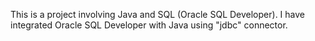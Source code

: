 This is a project involving Java and SQL (Oracle SQL Developer).
I have integrated Oracle SQL Developer with Java using "jdbc" connector.
